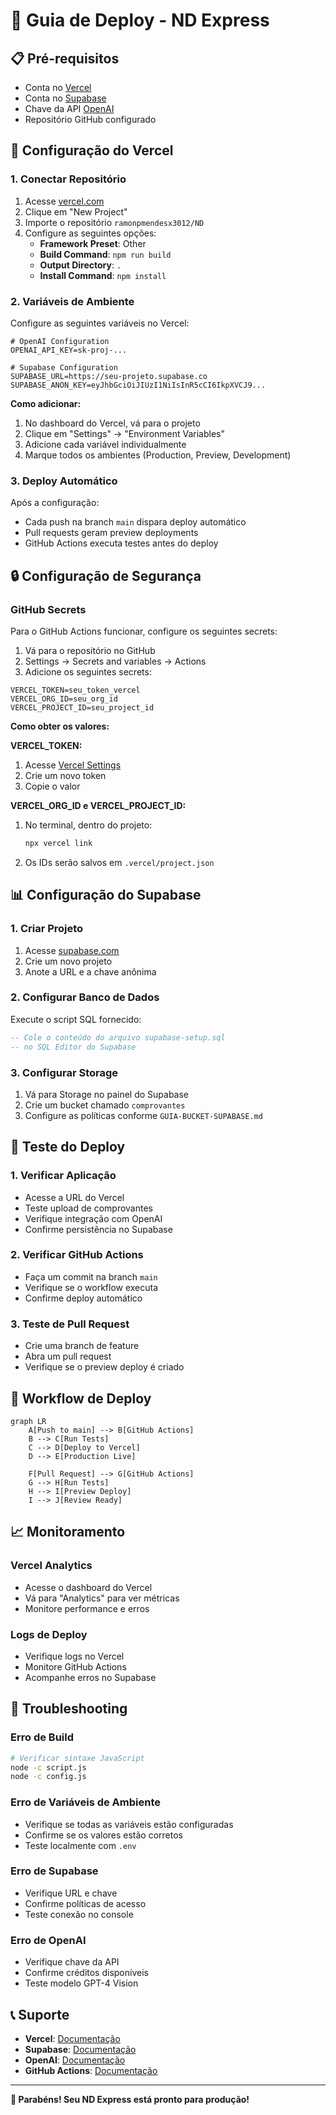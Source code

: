 # 🚀 Guia de Deploy - ND Express

## 📋 Pré-requisitos

- Conta no [Vercel](https://vercel.com)
- Conta no [Supabase](https://supabase.com)
- Chave da API [OpenAI](https://platform.openai.com/api-keys)
- Repositório GitHub configurado

## 🔧 Configuração do Vercel

### 1. Conectar Repositório

1. Acesse [vercel.com](https://vercel.com)
2. Clique em "New Project"
3. Importe o repositório `ramonpmendesx3012/ND`
4. Configure as seguintes opções:
   - **Framework Preset**: Other
   - **Build Command**: `npm run build`
   - **Output Directory**: `.`
   - **Install Command**: `npm install`

### 2. Variáveis de Ambiente

Configure as seguintes variáveis no Vercel:

```env
# OpenAI Configuration
OPENAI_API_KEY=sk-proj-...

# Supabase Configuration
SUPABASE_URL=https://seu-projeto.supabase.co
SUPABASE_ANON_KEY=eyJhbGciOiJIUzI1NiIsInR5cCI6IkpXVCJ9...
```

**Como adicionar:**
1. No dashboard do Vercel, vá para o projeto
2. Clique em "Settings" → "Environment Variables"
3. Adicione cada variável individualmente
4. Marque todos os ambientes (Production, Preview, Development)

### 3. Deploy Automático

Após a configuração:
- Cada push na branch `main` dispara deploy automático
- Pull requests geram preview deployments
- GitHub Actions executa testes antes do deploy

## 🔒 Configuração de Segurança

### GitHub Secrets

Para o GitHub Actions funcionar, configure os seguintes secrets:

1. Vá para o repositório no GitHub
2. Settings → Secrets and variables → Actions
3. Adicione os seguintes secrets:

```
VERCEL_TOKEN=seu_token_vercel
VERCEL_ORG_ID=seu_org_id
VERCEL_PROJECT_ID=seu_project_id
```

**Como obter os valores:**

**VERCEL_TOKEN:**
1. Acesse [Vercel Settings](https://vercel.com/account/tokens)
2. Crie um novo token
3. Copie o valor

**VERCEL_ORG_ID e VERCEL_PROJECT_ID:**
1. No terminal, dentro do projeto:
   ```bash
   npx vercel link
   ```
2. Os IDs serão salvos em `.vercel/project.json`

## 📊 Configuração do Supabase

### 1. Criar Projeto

1. Acesse [supabase.com](https://supabase.com)
2. Crie um novo projeto
3. Anote a URL e a chave anônima

### 2. Configurar Banco de Dados

Execute o script SQL fornecido:

```sql
-- Cole o conteúdo do arquivo supabase-setup.sql
-- no SQL Editor do Supabase
```

### 3. Configurar Storage

1. Vá para Storage no painel do Supabase
2. Crie um bucket chamado `comprovantes`
3. Configure as políticas conforme `GUIA-BUCKET-SUPABASE.md`

## 🧪 Teste do Deploy

### 1. Verificar Aplicação

- Acesse a URL do Vercel
- Teste upload de comprovantes
- Verifique integração com OpenAI
- Confirme persistência no Supabase

### 2. Verificar GitHub Actions

- Faça um commit na branch `main`
- Verifique se o workflow executa
- Confirme deploy automático

### 3. Teste de Pull Request

- Crie uma branch de feature
- Abra um pull request
- Verifique se o preview deploy é criado

## 🔄 Workflow de Deploy

```mermaid
graph LR
    A[Push to main] --> B[GitHub Actions]
    B --> C[Run Tests]
    C --> D[Deploy to Vercel]
    D --> E[Production Live]
    
    F[Pull Request] --> G[GitHub Actions]
    G --> H[Run Tests]
    H --> I[Preview Deploy]
    I --> J[Review Ready]
```

## 📈 Monitoramento

### Vercel Analytics

- Acesse o dashboard do Vercel
- Vá para "Analytics" para ver métricas
- Monitore performance e erros

### Logs de Deploy

- Verifique logs no Vercel
- Monitore GitHub Actions
- Acompanhe erros no Supabase

## 🚨 Troubleshooting

### Erro de Build

```bash
# Verificar sintaxe JavaScript
node -c script.js
node -c config.js
```

### Erro de Variáveis de Ambiente

- Verifique se todas as variáveis estão configuradas
- Confirme se os valores estão corretos
- Teste localmente com `.env`

### Erro de Supabase

- Verifique URL e chave
- Confirme políticas de acesso
- Teste conexão no console

### Erro de OpenAI

- Verifique chave da API
- Confirme créditos disponíveis
- Teste modelo GPT-4 Vision

## 📞 Suporte

- **Vercel**: [Documentação](https://vercel.com/docs)
- **Supabase**: [Documentação](https://supabase.com/docs)
- **OpenAI**: [Documentação](https://platform.openai.com/docs)
- **GitHub Actions**: [Documentação](https://docs.github.com/actions)

---

**🎉 Parabéns! Seu ND Express está pronto para produção!**